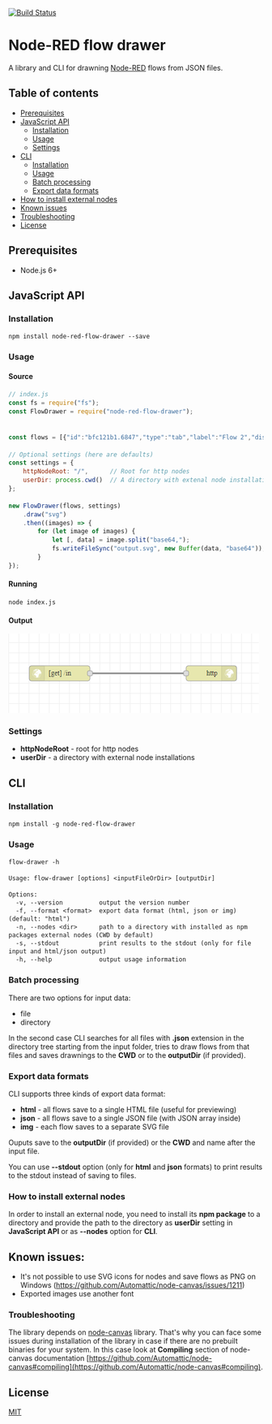 [![Build Status](https://travis-ci.org/Ustimov/node-red-flow-drawer.svg?branch=master)](https://travis-ci.org/Ustimov/node-red-flow-drawer)

# Node-RED flow drawer

A library and CLI for drawning [Node-RED](https://github.com/node-red/node-red) flows from JSON files.

## Table of contents

* [Prerequisites](#prerequisites)
* [JavaScript API](#javascript-api)
  * [Installation](#installation)
  * [Usage](#usage)
  * [Settings](#settings)
* [CLI](#cli)
  * [Installation](#installation-1)
  * [Usage](#usage-1)
  * [Batch processing](#batch-processing)
  * [Export data formats](#export-data-formats)
* [How to install external nodes](#how-to-install-external-nodes)
* [Known issues](#known-issues)
* [Troubleshooting](#troubleshooting)
* [License](#license)

## Prerequisites

* Node.js 6+

## JavaScript API

### Installation

```
npm install node-red-flow-drawer --save
```

### Usage

#### Source

```javascript
// index.js
const fs = require("fs");
const FlowDrawer = require("node-red-flow-drawer");
 
 
const flows = [{"id":"bfc121b1.6847","type":"tab","label":"Flow 2","disabled":false,"info":""},{"id":"c1f897dd.90a048","type":"http in","z":"bfc121b1.6847","name":"","url":"/in","method":"get","upload":false,"swaggerDoc":"","x":200,"y":540,"wires":[["9b1c0d8f.216f2"]]},{"id":"9b1c0d8f.216f2","type":"http response","z":"bfc121b1.6847","name":"","statusCode":"200","headers":{},"x":500,"y":540,"wires":[]}];

// Optional settings (here are defaults)
const settings = {
    httpNodeRoot: "/",      // Root for http nodes
    userDir: process.cwd()  // A directory with extenal node installations
};

new FlowDrawer(flows, settings)
    .draw("svg")
    .then((images) => {
        for (let image of images) {
            let [, data] = image.split("base64,");
            fs.writeFileSync("output.svg", new Buffer(data, "base64"));
        }
});
```

#### Running

```
node index.js
```

#### Output

![Output](/docs/img/output.png)

### Settings

* **httpNodeRoot** - root for http nodes
* **userDir** - a directory with external node installations

## CLI

### Installation

```
npm install -g node-red-flow-drawer
```

### Usage

```
flow-drawer -h

Usage: flow-drawer [options] <inputFileOrDir> [outputDir]

Options:
  -v, --version          output the version number
  -f, --format <format>  export data format (html, json or img) (default: "html")
  -n, --nodes <dir>      path to a directory with installed as npm packages external nodes (CWD by default)
  -s, --stdout           print results to the stdout (only for file input and html/json output)
  -h, --help             output usage information
```

### Batch processing

There are two options for input data:
* file
* directory

In the second case CLI searches for all files with **.json** extension in the directory tree starting from the input folder, tries to draw flows from that files and saves drawnings to the **CWD** or to the **outputDir** (if provided).

### Export data formats

CLI supports three kinds of export data format:
* **html** - all flows save to a single HTML file (useful for previewing)
* **json** - all flows save to a single JSON file (with JSON array inside)
* **img** - each flow saves to a separate SVG file

Ouputs save to the **outputDir** (if provided) or the **CWD** and name after the input file.

You can use **--stdout** option (only for **html** and **json** formats) to print results to the stdout instead of saving to files.

### How to install external nodes

In order to install an external node, you need to install its **npm package** to a directory and provide the path to the directory as **userDir** setting in **JavaScript API** or as **--nodes** option for **CLI**.

## Known issues:

* It's not possible to use SVG icons for nodes and save flows as PNG on Windows (https://github.com/Automattic/node-canvas/issues/1211)
* Exported images use another font

### Troubleshooting

The library depends on [node-canvas](https://github.com/Automattic/node-canvas) library. That's why you can face some issues during installation of the library in case if there are no prebuilt binaries for your system. In this case look at **Compiling** section of node-canvas documentation [https://github.com/Automattic/node-canvas#compiling](https://github.com/Automattic/node-canvas#compiling).

## License

[MIT](/LICENSE)
